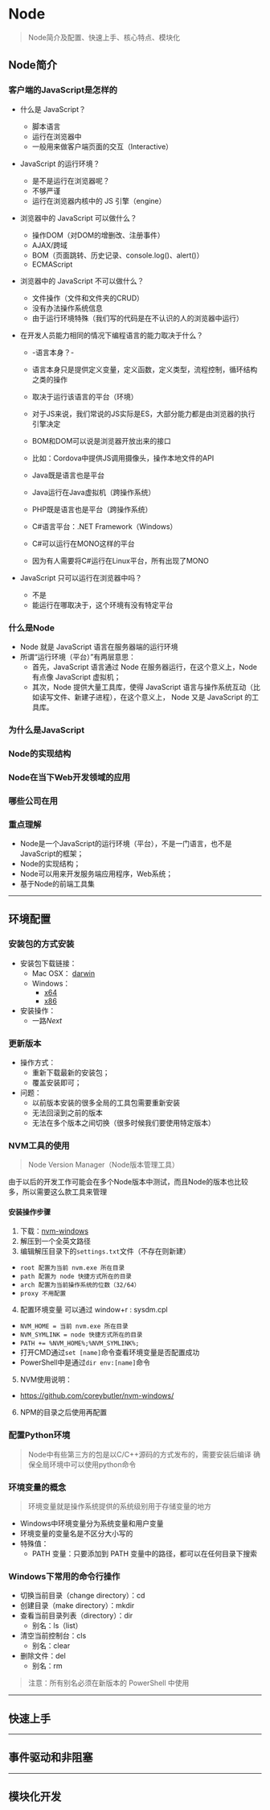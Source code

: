 ﻿# Node

> Node简介及配置、快速上手、核心特点、模块化

## Node简介

### 客户端的JavaScript是怎样的

- 什么是 JavaScript？
  + 脚本语言
  + 运行在浏览器中
  + 一般用来做客户端页面的交互（Interactive）

- JavaScript 的运行环境？
  + 是不是运行在浏览器呢？
  + 不够严谨
  + 运行在浏览器内核中的 JS 引擎（engine）

- 浏览器中的 JavaScript 可以做什么？
  + 操作DOM（对DOM的增删改、注册事件）
  + AJAX/跨域
  + BOM（页面跳转、历史记录、console.log()、alert()）
  + ECMAScript

- 浏览器中的 JavaScript 不可以做什么？
  + 文件操作（文件和文件夹的CRUD）
  + 没有办法操作系统信息
  + 由于运行环境特殊（我们写的代码是在不认识的人的浏览器中运行）

- 在开发人员能力相同的情况下编程语言的能力取决于什么？
  + -语言本身？-
  + 语言本身只是提供定义变量，定义函数，定义类型，流程控制，循环结构之类的操作
  + 取决于运行该语言的平台（环境）
  + 对于JS来说，我们常说的JS实际是ES，大部分能力都是由浏览器的执行引擎决定
  + BOM和DOM可以说是浏览器开放出来的接口
  + 比如：Cordova中提供JS调用摄像头，操作本地文件的API

  + Java既是语言也是平台
  + Java运行在Java虚拟机（跨操作系统）
  + PHP既是语言也是平台（跨操作系统）

  + C#语言平台：.NET Framework（Windows）
  + C#可以运行在MONO这样的平台
  + 因为有人需要将C#运行在Linux平台，所有出现了MONO


- JavaScript 只可以运行在浏览器中吗？
  + 不是
  + 能运行在哪取决于，这个环境有没有特定平台


### 什么是Node

- Node 就是 JavaScript 语言在服务器端的运行环境
- 所谓“运行环境（平台）”有两层意思：
  + 首先，JavaScript 语言通过 Node 在服务器运行，在这个意义上，Node 有点像 JavaScript 虚拟机；
  + 其次，Node 提供大量工具库，使得 JavaScript 语言与操作系统互动（比如读写文件、新建子进程），在这个意义上， Node 又是 JavaScript 的工具库。



### 为什么是JavaScript




### Node的实现结构




### Node在当下Web开发领域的应用




### 哪些公司在用




### 重点理解

- Node是一个JavaScript的运行环境（平台），不是一门语言，也不是JavaScript的框架；
- Node的实现结构；
- Node可以用来开发服务端应用程序，Web系统；
- 基于Node的前端工具集





*****

## 环境配置

### 安装包的方式安装

- 安装包下载链接：
  + Mac OSX： [darwin](http://npm.taobao.org/mirrors/node/v5.7.0/node-v5.7.0.pkg)
  + Windows：
    * [x64](http://npm.taobao.org/mirrors/node/v5.7.0/node-v5.7.0-x64.msi)
    * [x86](http://npm.taobao.org/mirrors/node/v5.7.0/node-v5.7.0-x86.msi)
- 安装操作：
  + 一路*Next*


### 更新版本

- 操作方式：
  + 重新下载最新的安装包；
  + 覆盖安装即可；
- 问题：
  + 以前版本安装的很多全局的工具包需要重新安装
  + 无法回滚到之前的版本
  + 无法在多个版本之间切换（很多时候我们要使用特定版本）



### NVM工具的使用

> Node Version Manager（Node版本管理工具）

由于以后的开发工作可能会在多个Node版本中测试，而且Node的版本也比较多，所以需要这么款工具来管理


#### 安装操作步骤

1. 下载：[nvm-windows](https://github.com/coreybutler/nvm-windows/releases/download/1.1.0/nvm-noinstall.zip)
2. 解压到一个全英文路径
3. 编辑解压目录下的`settings.txt`文件（不存在则新建）

  + `root 配置为当前 nvm.exe 所在目录`
  + `path 配置为 node 快捷方式所在的目录`
  + `arch 配置为当前操作系统的位数（32/64）`
  + `proxy 不用配置`

4. 配置环境变量 可以通过 window+r  : sysdm.cpl

  + `NVM_HOME = 当前 nvm.exe 所在目录`
  + `NVM_SYMLINK = node 快捷方式所在的目录`
  + `PATH += %NVM_HOME%;%NVM_SYMLINK%;`
  + 打开CMD通过`set [name]`命令查看环境变量是否配置成功
  + PowerShell中是通过`dir env:[name]`命令

5. NVM使用说明：

  + https://github.com/coreybutler/nvm-windows/

6. NPM的目录之后使用再配置


### 配置Python环境

> Node中有些第三方的包是以C/C++源码的方式发布的，需要安装后编译
> 确保全局环境中可以使用python命令




### 环境变量的概念

> 环境变量就是操作系统提供的系统级别用于存储变量的地方

- Windows中环境变量分为系统变量和用户变量
- 环境变量的变量名是不区分大小写的
- 特殊值：
  + PATH 变量：只要添加到 PATH 变量中的路径，都可以在任何目录下搜索



### Windows下常用的命令行操作

- 切换当前目录（change directory）：cd
- 创建目录（make directory）：mkdir
- 查看当前目录列表（directory）：dir
  + 别名：ls（list）
- 清空当前控制台：cls
  + 别名：clear
- 删除文件：del
  + 别名：rm

> 注意：所有别名必须在新版本的 PowerShell 中使用



*****

## 快速上手




































*****

## 事件驱动和非阻塞







































*****

## 模块化开发







































